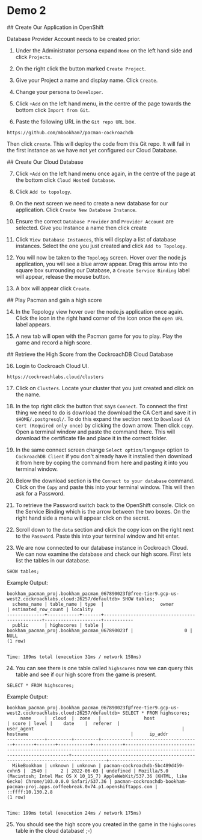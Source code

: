 # Demo 2

## Create Our Application in OpenShift

Database Provider Account needs to be created prior.

1. Under the Administrator persona expand `Home` on the left hand side and click `Projects`.

2. On the right click the button marked `Create Project`.

3. Give your Project a name and display name. Click `Create`.

4. Change your persona to `Developer`.

5. Click `+Add` on the left hand menu, in the centre of the page towards the bottom click `Import from Git`.

6. Paste the following URL in the `Git repo URL` box.
```
https://github.com/mbookham7/pacman-cockroachdb
```
Then click `create`. This will deploy the code from this Git repo. It will fail in the first instance as we have not yet configured our Cloud Database.

## Create Our Cloud Database

7.  Click `+Add` on the left hand menu once again, in the centre of the page at the bottom click `Cloud Hosted Database`.

8. Click `Add to topology`.

9. On the next screen we need to create a new database for our application. Click `Create New Database Instance`.

10. Ensure the correct `Database Provider` and `Provider Account` are selected. Give you Instance a name then click create

11. Click `View Database Instances`, this will display a list of database instances. Select the one you just created and click `Add to Topology`.

12. You will now be taken to the `Topology` screen. Hover over the node.js application, you will see a blue arrow appear. Drag this arrow into the square box surrounding our Database, a `Create Service Binding` label will appear, release the mouse button.

13. A box will appear click `Create`.

## Play Pacman and gain a high score

14. In the Topology view hover over the node.js application once again. Click the icon in the right hand corner of the icon once the `open URL` label appears.

15. A new tab will open with the Pacman game for you to play. Play the game and record a high score.

## Retrieve the High Score from the CockroachDB Cloud Database

16. Login to Cockroach Cloud UI.
```
https://cockroachlabs.cloud/clusters
```

17. Click on `Clusters`. Locate your cluster that you just created and click on the name.

18. In the top right click the button that says `Connect`. To connect the first thing we need to do is download the download the CA Cert and save it in `$HOME/.postgresql/`. To do this expand the section next to `Download CA Cert (Required only once)` by clicking the down arrow. Then click `copy`. Open a terminal window and paste the command there. This will download the certificate file and place it in the correct folder.

19. In the same connect screen change `Select option/language` option to `CockroachDB Client` if you don't already have it installed then download it from here by coping the command from here and pasting it into you terminal window.

20. Below the download section is the `Connect to your database` command. Click on the `Copy` and paste this into your terminal window. This will then ask for a Password.

21. To retrieve the Password switch back to the OpenShift console. Click on the Service Binding which is the arrow between the two boxes. On the right hand side a menu will appear click on the secret.

22. Scroll down to the `data` section and click the copy icon on the right next to the `Password`. Paste this into your terminal window and hit enter.

23. We are now connected to our database instance in Cockroach Cloud. We can now examine the database and check our high score. First lets list the tables in our database.
```
SHOW tables;
```
Example Output:
```
bookham_pacman_proj.bookham_pacman_067890023f@free-tier9.gcp-us-west2.cockroachlabs.cloud:26257/defaultdb> SHOW tables;
  schema_name | table_name | type  |                     owner                     | estimated_row_count | locality
--------------+------------+-------+-----------------------------------------------+---------------------+-----------
  public      | highscores | table | bookham_pacman_proj.bookham_pacman_067890023f |                   0 | NULL
(1 row)


Time: 189ms total (execution 31ms / network 158ms)
```

24. You can see there is one table called `highscores` now we can query this table and see if our high score from the game is present.
```
SELECT * FROM highscores;
```
Example Output:
```
bookham_pacman_proj.bookham_pacman_067890023f@free-tier9.gcp-us-west2.cockroachlabs.cloud:26257/defaultdb> SELECT * FROM highscores;
     name     |  cloud  |  zone   |                host                 | score | level |    date    |  referer  |                                                      user_agent                                                       |                                     hostname                                      |      ip_addr
--------------+---------+---------+-------------------------------------+-------+-------+------------+-----------+-----------------------------------------------------------------------------------------------------------------------+-----------------------------------------------------------------------------------+--------------------
  MikeBookham | unknown | unknown | pacman-cockroachdb-5bc489d459-cvhn5 |  2540 |     2 | 2022-06-03 | undefined | Mozilla/5.0 (Macintosh; Intel Mac OS X 10_15_7) AppleWebKit/537.36 (KHTML, like Gecko) Chrome/103.0.0.0 Safari/537.36 | pacman-cockroachdb-bookham-pacman-proj.apps.coffeebreak.0x74.p1.openshiftapps.com | ::ffff:10.130.2.8
(1 row)


Time: 199ms total (execution 24ms / network 175ms)
```

25. You should see the high score you created in the game in the `highscores` table in the cloud database! ;-)